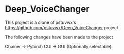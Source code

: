# Deep_VoiceChanger
This project is a clone of pstuvwx's https://github.com/pstuvwx/Deep_VoiceChanger project.

The following changes have been made to the project

Chainer → Pytorch
CUI → GUI (Optionally selectable)
